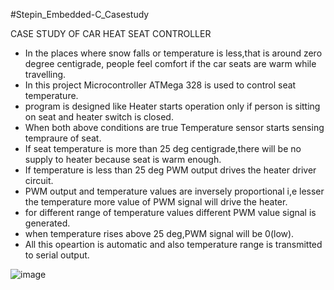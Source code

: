 #Stepin_Embedded-C_Casestudy

CASE STUDY OF CAR HEAT SEAT CONTROLLER
* In the places where snow falls or temperature is less,that is around zero degree centigrade, people feel comfort if the car seats are warm while travelling.
* In this project Microcontroller ATMega 328 is used to control seat temperature.
* program is designed like Heater starts operation only if person is sitting on seat and heater switch is closed.
* When both above conditions are true Temperature sensor starts sensing tempraure of seat.
* If seat temperature is more than 25 deg centigrade,there will be no supply to heater because seat is warm enough.
* If temperature is less than 25 deg PWM output drives the heater driver circuit.
* PWM output and temperature values are inversely proportional i,e lesser the temperature more value of PWM signal will drive the heater.
* for different range of temperature values different PWM value signal is generated.
* when temperature rises above 25 deg,PWM signal will be 0(low).
* All this opeartion is automatic and also temperature range is transmitted to serial output.

![image](https://user-images.githubusercontent.com/89759853/133541071-e3e00cf6-d818-4825-9a23-7f49497b514b.png)

